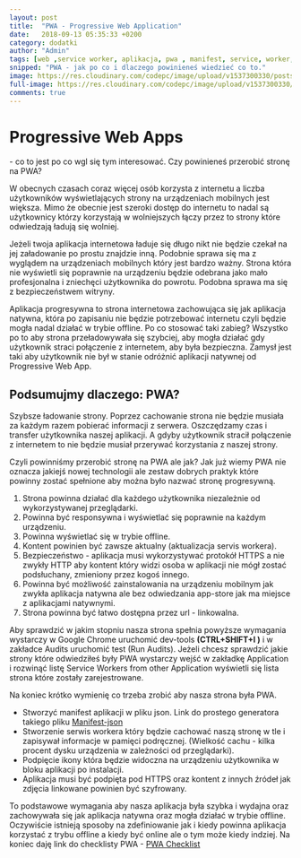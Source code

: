```yaml
---
layout: post
title:  "PWA - Progressive Web Application"
date:   2018-09-13 05:35:33 +0200
category: dodatki
author: "Admin"
tags: [web ,service worker, aplikacja, pwa , manifest, service, worker, icon, offline]
snipped: "PWA - jak po co i dlaczego powinieneś wiedzieć co to."
image: https://res.cloudinary.com/codepc/image/upload/v1537300330/posts/pwa/progressive-web-app-co-to-jest-codepc.pl.png
full-image: https://res.cloudinary.com/codepc/image/upload/v1537300330/posts/pwa/progressive-web-app-co-to-jest-post-img-wiekszy-codepc.pl.png
comments: true
---
```


<h1> Progressive Web Apps </h1> - co to jest po co wgl się tym interesować. Czy powinieneś przerobić stronę na PWA?

W obecnych czasach coraz więcej osób korzysta z internetu a liczba użytkowników wyświetlających strony na urządzeniach mobilnych jest większa. Mimo że obecnie jest szeroki dostęp do internetu to nadal są użytkownicy którzy korzystają w wolniejszych łączy przez to strony które odwiedzają ładują się wolniej.

Jeżeli twoja aplikacja internetowa ładuje się długo nikt nie będzie czekał na jej załadowanie po prostu znajdzie inną. Podobnie sprawa się ma z wyglądem na urządzeniach mobilnych który jest bardzo ważny. Strona która nie wyświetli się poprawnie na urządzeniu będzie odebrana jako mało profesjonalna i zniechęci użytkownika do powrotu. Podobna sprawa ma się z bezpieczeństwem witryny.

Aplikacja progresywna to strona internetowa zachowująca się jak aplikacja natywna, która po zapisaniu nie będzie potrzebować internetu czyli będzie mogła nadal działać w trybie offline.
Po co stosować taki zabieg? Wszystko po to aby strona przeładowywała się szybciej, aby mogła działać gdy użytkownik straci połączenie z internetem, aby była bezpieczna.
Zamysł jest taki aby użytkownik nie był w stanie odróżnić aplikacji natywnej od Progressive Web App.

## Podsumujmy dlaczego: PWA?

Szybsze ładowanie strony. Poprzez cachowanie strona nie będzie musiała za każdym razem pobierać informacji z serwera.
Oszczędzamy czas i transfer użytkownika naszej aplikacji. A gdyby użytkownik stracił połączenie z internetem to nie będzie musiał przerywać korzystania z naszej strony.

Czyli powinniśmy przerobić stronę na PWA ale jak? Jak już wiemy PWA nie oznacza jakiejś nowej technologii ale zestaw dobrych praktyk które powinny zostać spełnione aby można było nazwać stronę progresywną.
1. Strona powinna działać dla każdego użytkownika niezależnie od wykorzystywanej przeglądarki.
2. Powinna być responsywna i wyświetlać się poprawnie na każdym urządzeniu.
3. Powinna wyświetlać się w trybie offline.
4. Kontent powinien być zawsze aktualny (aktualizacja servis workera).
5. Bezpieczeństwo - aplikacja musi wykorzystywać protokół HTTPS a nie zwykły HTTP aby kontent który widzi osoba w aplikacji nie mógł zostać podsłuchany, zmieniony przez kogoś innego.
6. Powinna być możliwość zainstalowania na urządzeniu mobilnym jak zwykła aplikacja natywna ale bez odwiedzania app-store jak ma miejsce z aplikacjami natywnymi.
7. Strona powinna być łatwo dostępna przez url - linkowalna.

Aby sprawdzić w jakim stopniu nasza strona spełnia powyższe wymagania wystarczy w Google Chrome uruchomić dev-tools <b>(CTRL+SHIFT+I )</b> i w zakładce Audits uruchomić test (Run Audits).
Jeżeli chcesz sprawdzić jakie strony które odwiedziłeś były PWA wystarczy wejść w zakładkę Application i rozwinąć listę Service Workers from other Application wyświetli się lista strona które zostały zarejestrowane. 

Na koniec krótko wymienię co trzeba zrobić aby nasza strona była PWA.
- Stworzyć manifest aplikacji w pliku json. Link do prostego generatora takiego pliku <a href="https://app-manifest.firebaseapp.com" > Manifest-json</a>
- Stworzenie serwis workera który będzie cachować naszą stronę w tle i zapisywał informacje w pamięci podręcznej. (Wielkość cachu - kilka procent dysku urządzenia w zależności od przeglądarki).
- Podpięcie ikony która będzie widoczna na urządzeniu użytkownika w bloku aplikacji po instalacji.
- Aplikacja musi być podpięta pod HTTPS oraz kontent z innych źródeł jak zdjęcia linkowane powinien być szyfrowany.


To podstawowe wymagania aby nasza aplikacja była szybka i wydajna oraz zachowywała się jak aplikacja natywna oraz mogła działać w trybie offline. Oczywiście istnieją sposoby na zdefiniowanie jak i kiedy powinna aplikacja korzystać z trybu offline a kiedy być online ale o tym może kiedy indziej.
Na koniec daję link do checklisty PWA - <a href="https://developers.google.com/web/progressive-web-apps/checklist" > PWA Checklist </a>




